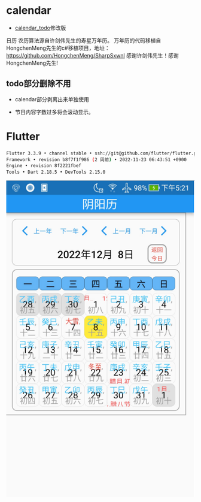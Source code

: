 # calendar

- [calendar_todo](https://github.com/taihangg/calendar_todo)修改版

日历 农历算法源自许剑伟先生的寿星万年历。
万年历的代码移植自HongchenMeng先生的c#移植项目，地址：https://github.com/HongchenMeng/SharpSxwnl
感谢许剑伟先生！感谢HongchenMeng先生!


## todo部分删除不用

- calendar部分剥离出来单独使用

- 节日内容字数过多将会滚动显示。


# Flutter 

```bash
Flutter 3.3.9 • channel stable • ssh://git@github.com/flutter/flutter.git
Framework • revision b8f7f1f986 (2 周前) • 2022-11-23 06:43:51 +0900
Engine • revision 8f2221fbef
Tools • Dart 2.18.5 • DevTools 2.15.0
```

![calendar](./calendar.png)


